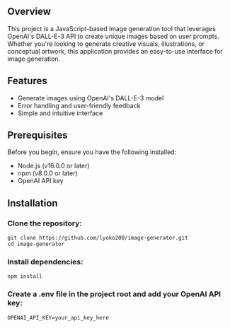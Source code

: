 ## Overview

This project is a JavaScript-based image generation tool that leverages OpenAI's DALL-E-3 API to create unique images based on user prompts. Whether you're looking to generate creative visuals, illustrations, or conceptual artwork, this application provides an easy-to-use interface for image generation.

## Features

- Generate images using OpenAI's DALL-E-3 model
- Error handling and user-friendly feedback
- Simple and intuitive interface

## Prerequisites

Before you begin, ensure you have the following installed:

- Node.js (v16.0.0 or later)
- npm (v8.0.0 or later)
- OpenAI API key

## Installation

### Clone the repository:
```
git clone https://github.com/lyoko200/image-generator.git
cd image-generator
```

### Install dependencies:
```
npm install
```

### Create a .env file in the project root and add your OpenAI API key:
```
OPENAI_API_KEY=your_api_key_here
```
